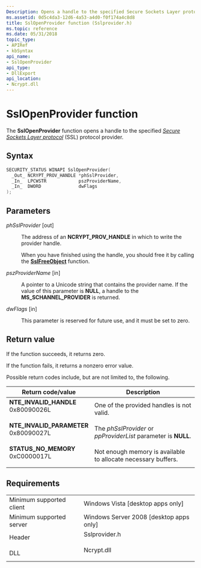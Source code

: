 ```yaml
---
Description: Opens a handle to the specified Secure Sockets Layer protocol (SSL) protocol provider.
ms.assetid: 0d5c4da3-12d6-4a53-a4d0-f0f174a4c8d8
title: SslOpenProvider function (Sslprovider.h)
ms.topic: reference
ms.date: 05/31/2018
topic_type: 
- APIRef
- kbSyntax
api_name: 
- SslOpenProvider
api_type: 
- DllExport
api_location: 
- Ncrypt.dll
---
```


# SslOpenProvider function

The **SslOpenProvider** function opens a handle to the specified [*Secure Sockets Layer protocol*](/windows/desktop/SecGloss/s-gly) (SSL) protocol provider.

## Syntax


```C++
SECURITY_STATUS WINAPI SslOpenProvider(
  _Out_ NCRYPT_PROV_HANDLE *phSslProvider,
  _In_  LPCWSTR            pszProviderName,
  _In_  DWORD              dwFlags
);
```



## Parameters

<dl> <dt>

*phSslProvider* \[out\]
</dt> <dd>

The address of an **NCRYPT\_PROV\_HANDLE** in which to write the provider handle.

When you have finished using the handle, you should free it by calling the [**SslFreeObject**](sslfreeobject.md) function.

</dd> <dt>

*pszProviderName* \[in\]
</dt> <dd>

A pointer to a Unicode string that contains the provider name. If the value of this parameter is **NULL**, a handle to the **MS\_SCHANNEL\_PROVIDER** is returned.

</dd> <dt>

*dwFlags* \[in\]
</dt> <dd>

This parameter is reserved for future use, and it must be set to zero.

</dd> </dl>

## Return value

If the function succeeds, it returns zero.

If the function fails, it returns a nonzero error value.

Possible return codes include, but are not limited to, the following.



| Return code/value                                                                                                                                                       | Description                                                               |
|-------------------------------------------------------------------------------------------------------------------------------------------------------------------------|---------------------------------------------------------------------------|
| <dl> <dt>**NTE\_INVALID\_HANDLE**</dt> <dt>0x80090026L</dt> </dl>    | One of the provided handles is not valid.<br/>                      |
| <dl> <dt>**NTE\_INVALID\_PARAMETER**</dt> <dt>0x80090027L</dt> </dl> | The *phSslProvider* or *ppProviderList* parameter is **NULL**.<br/> |
| <dl> <dt>**STATUS\_NO\_MEMORY**</dt> <dt>0xC0000017L</dt> </dl>      | Not enough memory is available to allocate necessary buffers.<br/>  |



 

## Requirements



|                                     |                                                                                          |
|-------------------------------------|------------------------------------------------------------------------------------------|
| Minimum supported client<br/> | Windows Vista \[desktop apps only\]<br/>                                           |
| Minimum supported server<br/> | Windows Server 2008 \[desktop apps only\]<br/>                                     |
| Header<br/>                   | <dl> <dt>Sslprovider.h</dt> </dl> |
| DLL<br/>                      | <dl> <dt>Ncrypt.dll</dt> </dl>    |



 

